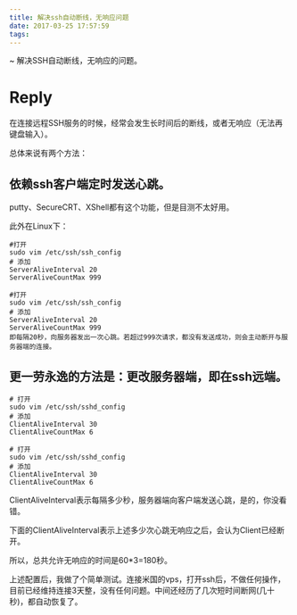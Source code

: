 ```yaml
---
title: 解决ssh自动断线，无响应问题 
date: 2017-03-25 17:57:59
tags:
---
```

~
解决SSH自动断线，无响应的问题。
#  Reply
在连接远程SSH服务的时候，经常会发生长时间后的断线，或者无响应（无法再键盘输入）。

总体来说有两个方法：

## 依赖ssh客户端定时发送心跳。

putty、SecureCRT、XShell都有这个功能，但是目测不太好用。

此外在Linux下：

 
```
#打开
sudo vim /etc/ssh/ssh_config
# 添加
ServerAliveInterval 20
ServerAliveCountMax 999

```

```
#打开
sudo vim /etc/ssh/ssh_config
# 添加
ServerAliveInterval 20
ServerAliveCountMax 999
即每隔20秒，向服务器发出一次心跳。若超过999次请求，都没有发送成功，则会主动断开与服务器端的连接。
```

## 更一劳永逸的方法是：更改服务器端，即在ssh远端。

```
# 打开
sudo vim /etc/ssh/sshd_config
# 添加
ClientAliveInterval 30
ClientAliveCountMax 6
```
```
# 打开
sudo vim /etc/ssh/sshd_config
# 添加
ClientAliveInterval 30
ClientAliveCountMax 6
```
ClientAliveInterval表示每隔多少秒，服务器端向客户端发送心跳，是的，你没看错。

下面的ClientAliveInterval表示上述多少次心跳无响应之后，会认为Client已经断开。

所以，总共允许无响应的时间是60*3=180秒。

上述配置后，我做了个简单测试。连接米国的vps，打开ssh后，不做任何操作，目前已经维持连接3天整，没有任何问题。中间还经历了几次短时间断网(几十秒)，都自动恢复了。
